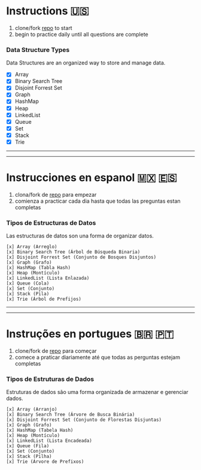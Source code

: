 # Instructions 🇺🇸
1. clone/fork [repo](https://github.com/coderzparadise/DataStructure.git) to start
2. begin to practice daily until all questions are complete

### Data Structure Types
Data Structures are an organized way to store and manage data.

- [x] Array
- [x] Binary Search Tree
- [x] Disjoint Forrest Set
- [x] Graph
- [x] HashMap
- [x] Heap
- [x] LinkedList
- [x] Queue
- [x] Set
- [x] Stack
- [x] Trie

---
---

# Instrucciones en espanol 🇲🇽 🇪🇸

1. clona/fork de [repo](https://github.com/coderzparadise/DataStructure.git) para empezar
2. comienza a practicar cada dia hasta que todas las preguntas estan completas

### Tipos de Estructuras de Datos
Las estructuras de datos son una forma de organizar datos.

    [x] Array (Arreglo)
    [x] Binary Search Tree (Árbol de Búsqueda Binaria)
    [x] Disjoint Forrest Set (Conjunto de Bosques Disjuntos)
    [x] Graph (Grafo)
    [x] HashMap (Tabla Hash)
    [x] Heap (Montículo)
    [x] LinkedList (Lista Enlazada)
    [x] Queue (Cola)
    [x] Set (Conjunto)
    [x] Stack (Pila)
    [x] Trie (Árbol de Prefijos)
---
---

# Instruções en portugues 🇧🇷 🇵🇹
1. clone/fork de [repo](https://github.com/coderzparadise/DataStructure.git) para começar
2. comece a praticar diariamente até que todas as perguntas estejam completas

### Tipos de Estruturas de Dados
Estruturas de dados são uma forma organizada de armazenar e gerenciar dados.

    [x] Array (Arranjo)
    [x] Binary Search Tree (Árvore de Busca Binária)
    [x] Disjoint Forrest Set (Conjunto de Florestas Disjuntas)
    [x] Graph (Grafo)
    [x] HashMap (Tabela Hash)
    [x] Heap (Montículo)
    [x] LinkedList (Lista Encadeada)
    [x] Queue (Fila)
    [x] Set (Conjunto)
    [x] Stack (Pilha)
    [x] Trie (Árvore de Prefixos)
